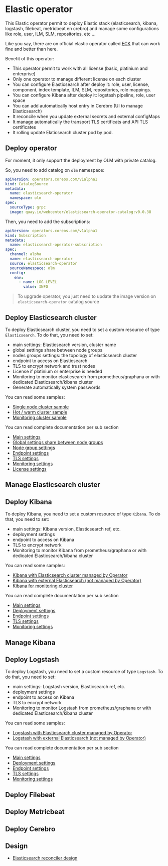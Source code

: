# Elastic operator

This Elastic operator permit to deploy Elastic stack (elasticsearch, kibana, logstash, filebeat, metricbeat en crebro) and manage some configurations like role, user, ILM, SLM, repositories, etc ...


Like you say, there are on official elastic operator called [ECK](https://github.com/elastic/cloud-on-k8s) that can work fine and better than here.

Benefit of this operator:
- This operator permit to work with all license (basic, platinium and enterprise)
- Only one operator to manage different license on each cluster
- You can configure Elasticsearch after deploy it: role, user, license, component, index template, ILM, SLM, repositories, role mappings.
- You can configure Kibana after deploy it: logstash pipeline, role, user space
- You can add automatically host entry in Cerebro (UI to manage Elasticsearch)
- It reconcile when you update external secrets and external configMaps
- It manage automatically the transport TLS certificats and API TLS certificates
- It rolling update Elaticsearch cluster pod by pod.


## Deploy operator

For moment, it only support the deployment by OLM with private catalog.


So, you need to add catalog on `olm` namespace:
```yaml
apiVersion: operators.coreos.com/v1alpha1
kind: CatalogSource
metadata:
  name: elasticsearch-operator
  namespace: olm
spec:
  sourceType: grpc
  image: quay.io/webcenter/elasticsearch-operator-catalog:v0.0.38
```

Then, you need to add the subscriptions:
```yaml
apiVersion: operators.coreos.com/v1alpha1
kind: Subscription
metadata:
  name: elasticsearch-operator-subscription
spec:
  channel: alpha
  name: elasticsearch-operator
  source: elasticsearch-operator
  sourceNamespace: olm
  config:
    env:
      - name: LOG_LEVEL
        value: INFO
```

> To upgrade operator, you just need to update the image version on `elasticsearch-operator` catalog source

## Deploy Elasticsearch cluster

To deploy Elasticsearch cluster, you need to set a custom resource of type `Elasticsearch`.
To do that, you need to set:
  - main settings: Elasticsearch version, cluster name
  - global settings share between node groups
  - nodes groups settings: the topology of elasticsearch cluster
  - endpoint to access on Elasticsearch
  - TLS to encrypt network and trust nodes
  - License if platinium or enterprise is needed
  - Monitoring to monitor elasticsearch from prometheus/graphana or with dedicated Elasticsearch/kibana cluster
  - Generate automatically system passwords

You can read some samples:
  - [Single node cluster sample](documentations/elasticsearch/single-node-sample.md)
  - [Hot / warm cluster sample](documentations/elasticsearch/hot-warm-sample.md)
  - [Monitoring cluster sample](documentations/elasticsearch/monitoring-sample.md)


You can read complete documentation per sub section
  - [Main settings](documentations/elasticsearch/main-settings.md)
  - [Global settings share between node groups](documentations/elasticsearch/global-settings.md)
  - [Node group settings](documentations/elasticsearch/node-group-settings.md)
  - [Endpoint settings](documentations/elasticsearch/endpoint-settings.md)
  - [TLS settings](documentations/elasticsearch/tls-settings.md)
  - [Monitoring settings](documentations/elasticsearch/monitoring-settings.md)
  - [License settings](documentations/elasticsearch/license-settings.md)


## Manage Elasticsearch cluster

## Deploy Kibana

To deploy Kibana, you need to set a custom resource of type `Kibana`.
To do that, you need to set:
  - main settings: Kibana version, Elasticsearch ref, etc.
  - deployment settings
  - endpoint to access on Kibana
  - TLS to encrypt network
  - Monitoring to monitor Kibana from prometheus/graphana or with dedicated Elasticsearch/kibana cluster

You can read some samples:
  - [Kibana with Elasticsearch cluster managed by Operator](documentations/kibana/kibana-with-managed-cluster-sample.md)
  - [Kibana with external Elasticsearch (not managed by Operator)](documentations/kibana/kibana-with-external-cluster-sample.md)
  - [Kibana for monitoring cluster](documentations/elasticsearch/monitoring-sample.md)


You can read complete documentation per sub section
  - [Main settings](documentations/kibana/main-settings.md)
  - [Deployment settings](documentations/kibana/deployment-settings.md)
  - [Endpoint settings](documentations/kibana/endpoint-settings.md)
  - [TLS settings](documentations/kibana/tls-settings.md)
  - [Monitoring settings](documentations/kibana/monitoring-settings.md)

## Manage Kibana

## Deploy Logstash

To deploy Logstash, you need to set a custom resource of type `Logstash`.
To do that, you need to set:
  - main settings: Logstash version, Elasticsearch ref, etc.
  - deployment settings
  - endpoint to access on Kibana
  - TLS to encrypt network
  - Monitoring to monitor Logstash from prometheus/graphana or with dedicated Elasticsearch/kibana cluster

You can read some samples:
  - [Logstash with Elasticsearch cluster managed by Operator](documentations/kibana/logstash-with-managed-cluster-sample.md)
  - [Logstash with external Elasticsearch (not managed by Operator)](documentations/kibana/logstash-with-external-cluster-sample.md)


You can read complete documentation per sub section
  - [Main settings](documentations/logstash/main-settings.md)
  - [Deployment settings](documentations/logstash/deployment-settings.md)
  - [Endpoint settings](documentations/logstash/endpoint-settings.md)
  - [TLS settings](documentations/logstash/tls-settings.md)
  - [Monitoring settings](documentations/logstash/monitoring-settings.md)

## Deploy Filebeat

## Deploy Metricbeat

## Deploy Cerebro

## Design

- [Elasticsearch reconciler design](documentations/design/elasticsearch_design.md)